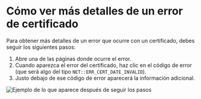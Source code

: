 # Cómo ver más detalles de un error de certificado

Para obtener más detalles de un error que ocurre con un certificado, debes seguir los siguientes pasos:

1. Abre una de las páginas donde ocurre el error.
2. Cuando aparezca el error del certificado, haz clic en el código de error (que será algo del tipo `NET::ERR_CERT_DATE_INVALID`).
3. Justo debajo de ese código de error aparecerá la información adicional.

![Ejemplo de lo que aparece después de seguir los pasos](../../img/badssl.png)
